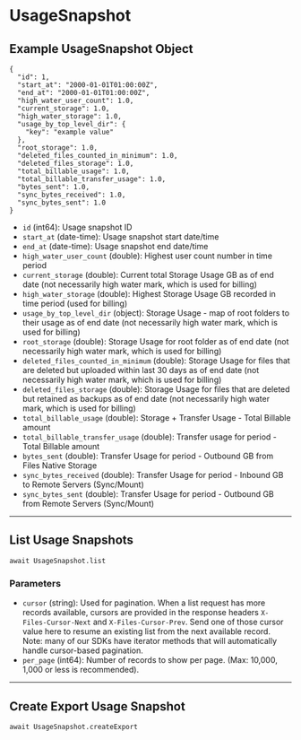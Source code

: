 # UsageSnapshot

## Example UsageSnapshot Object

```
{
  "id": 1,
  "start_at": "2000-01-01T01:00:00Z",
  "end_at": "2000-01-01T01:00:00Z",
  "high_water_user_count": 1.0,
  "current_storage": 1.0,
  "high_water_storage": 1.0,
  "usage_by_top_level_dir": {
    "key": "example value"
  },
  "root_storage": 1.0,
  "deleted_files_counted_in_minimum": 1.0,
  "deleted_files_storage": 1.0,
  "total_billable_usage": 1.0,
  "total_billable_transfer_usage": 1.0,
  "bytes_sent": 1.0,
  "sync_bytes_received": 1.0,
  "sync_bytes_sent": 1.0
}
```

* `id` (int64): Usage snapshot ID
* `start_at` (date-time): Usage snapshot start date/time
* `end_at` (date-time): Usage snapshot end date/time
* `high_water_user_count` (double): Highest user count number in time period
* `current_storage` (double): Current total Storage Usage GB as of end date (not necessarily high water mark, which is used for billing)
* `high_water_storage` (double): Highest Storage Usage GB recorded in time period (used for billing)
* `usage_by_top_level_dir` (object): Storage Usage - map of root folders to their usage as of end date (not necessarily high water mark, which is used for billing)
* `root_storage` (double): Storage Usage for root folder as of end date (not necessarily high water mark, which is used for billing)
* `deleted_files_counted_in_minimum` (double): Storage Usage for files that are deleted but uploaded within last 30 days as of end date (not necessarily high water mark, which is used for billing)
* `deleted_files_storage` (double): Storage Usage for files that are deleted but retained as backups as of end date (not necessarily high water mark, which is used for billing)
* `total_billable_usage` (double): Storage + Transfer Usage - Total Billable amount
* `total_billable_transfer_usage` (double): Transfer usage for period - Total Billable amount
* `bytes_sent` (double): Transfer Usage for period - Outbound GB from Files Native Storage
* `sync_bytes_received` (double): Transfer Usage for period - Inbound GB to Remote Servers (Sync/Mount)
* `sync_bytes_sent` (double): Transfer Usage for period - Outbound GB from Remote Servers (Sync/Mount)

---

## List Usage Snapshots

```
await UsageSnapshot.list
```


### Parameters

* `cursor` (string): Used for pagination.  When a list request has more records available, cursors are provided in the response headers `X-Files-Cursor-Next` and `X-Files-Cursor-Prev`.  Send one of those cursor value here to resume an existing list from the next available record.  Note: many of our SDKs have iterator methods that will automatically handle cursor-based pagination.
* `per_page` (int64): Number of records to show per page.  (Max: 10,000, 1,000 or less is recommended).

---

## Create Export Usage Snapshot

```
await UsageSnapshot.createExport
```

